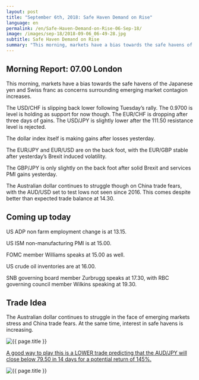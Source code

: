```yaml
---
layout: post
title: "September 6th, 2018: Safe Haven Demand on Rise"
language: en
permalink: /en/Safe-Haven-Demand-on-Rise-06-Sep-18/
image: /images/sep-18/2018-09-06_06-49-28.jpg
subtitle: Safe Haven Demand on Rise
summary: "This morning, markets have a bias towards the safe havens of the Japanese yen and Swiss franc as concerns surrounding emerging market contagion increases"
---
```

## Morning Report: 07.00 London

This morning, markets have a bias towards the safe havens of the Japanese yen and Swiss franc as concerns surrounding emerging market contagion increases. 

The USD/CHF is slipping back lower following Tuesday’s rally. The 0.9700 is level is holding as support for now though. The EUR/CHF is dropping after three days of gains. The USD/JPY is slightly lower after the 111.50 resistance level is rejected. 

The dollar index itself is making gains after losses yesterday. 

The EUR/JPY and EUR/USD are on the back foot, with the EUR/GBP stable after yesterday’s Brexit induced volatility. 

The GBP/JPY is only slightly on the back foot after solid Brexit and services PMI gains yesterday. 

The Australian dollar continues to struggle though on China trade fears, with the AUD/USD set to test lows not seen since 2016. This comes despite better than expected trade balance at 14.30. 

## Coming up today

US ADP non farm employment change is at 13.15. 

US ISM non-manufacturing PMI is at 15.00. 

FOMC member Williams speaks at 15.00 as well. 

US crude oil inventories are at 16.00. 

SNB governing board member Zurbrugg speaks at 17.30, with RBC governing council member Wilkins speaking at 19.30. 

## Trade Idea

The Australian dollar continues to struggle in the face of emerging markets stress and China trade fears. At the same time, interest in safe havens is increasing.

<img class="post-image" src="{{ site.url }}/images/sep-18/2018-09-06_06-49-28.jpg" alt="{{ page.title }}" title="{{ page.title }}">

<a href="%LINK%%?currency=GBP&market=forex&underlying=frxAUDJPY&formname=higherlower&duration_amount=14&duration_units=d&amount=10&amount_type=stake&expiry_type=duration&barrier=79.50" target="_blank">A good way to play this is a LOWER trade predicting that the AUD/JPY will close below 79.50 in 14 days for a potential return of 145%.</a>

<img class="post-image" src="{{ site.url }}/images/sep-18/2018-09-06_06-53-27.jpg" alt="{{ page.title }}" title="{{ page.title }}">